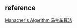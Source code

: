 ## 
## reference
[Manacher's Algorithm 马拉车算法](https://www.cnblogs.com/grandyang/p/4475985.html)  
[]()
